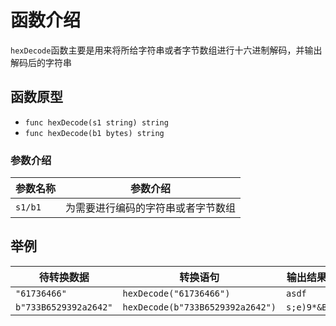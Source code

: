 # 函数介绍

`hexDecode`函数主要是用来将所给字符串或者字节数组进行十六进制解码，并输出解码后的字符串

## 函数原型

- `func hexDecode(s1 string) string`
- `func hexDecode(b1 bytes) string`

### 参数介绍

| 参数名称 | 参数介绍                           |
| -------- | ---------------------------------- |
| `s1/b1`  | 为需要进行编码的字符串或者字节数组 |

## 举例

| 待转换数据            | 转换语句                         | 输出结果   |
| --------------------- | -------------------------------- | ---------- |
| `"61736466"`          | `hexDecode("61736466")`          | `asdf`     |
| `b"733B6529392a2642"` | `hexDecode(b"733B6529392a2642")` | `s;e)9*&B` |
